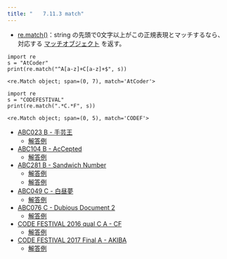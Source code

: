 ```yaml
---
title: "　　7.11.3 match"
---
```


* [re.match()](https://docs.python.org/ja/3/library/re.html#re.Pattern.match)：string の先頭で0文字以上がこの正規表現とマッチするなら、対応する [マッチオブジェクト](https://docs.python.org/ja/3/library/re.html#match-objects) を返す。

```python:サンプルコード
import re
s = "AtCoder"
print(re.match("^A[a-z]+C[a-z]+$", s))
```

```text:実行結果
<re.Match object; span=(0, 7), match='AtCoder'>
```

```python:サンプルコード
import re
s = "CODEFESTIVAL"
print(re.match(".*C.*F", s))
```

```text:実行結果
<re.Match object; span=(0, 5), match='CODEF'>
```

- [ABC023 B - 手芸王](https://atcoder.jp/contests/abc023/tasks/abc023_b)
    - [解答例](https://atcoder.jp/contests/abc023/submissions/18295472)
- [ABC104 B - AcCepted](https://atcoder.jp/contests/abc104/tasks/abc104_b)
    - [解答例](https://atcoder.jp/contests/abc104/submissions/18295497)
- [ABC281 B - Sandwich Number](https://atcoder.jp/contests/abc281/tasks/abc281_b)
    - [解答例](https://atcoder.jp/contests/abc281/submissions/37525315)
    - [解答例](https://atcoder.jp/contests/abc281/submissions/37525327)
- [ABC049 C - 白昼夢](https://atcoder.jp/contests/abc049/tasks/arc065_a)
    - [解答例](https://atcoder.jp/contests/abc049/submissions/18295516)
- [ABC076 C - Dubious Document 2](https://atcoder.jp/contests/abc076/tasks/abc076_c)
    - [解答例](https://atcoder.jp/contests/abc076/submissions/18295716)
- [CODE FESTIVAL 2016 qual C A - CF](https://atcoder.jp/contests/code-festival-2016-qualc/tasks/codefestival_2016_qualC_a)
    - [解答例](https://atcoder.jp/contests/code-festival-2016-qualc/submissions/18295770)
- [CODE FESTIVAL 2017 Final A - AKIBA](https://atcoder.jp/contests/cf17-final/tasks/cf17_final_a)
    - [解答例](https://atcoder.jp/contests/cf17-final/submissions/18295815)